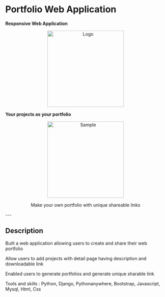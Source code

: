 # Portfolio Web Application

<b align="center">Responsive Web Application</b>
<p align="center">
  <a href="https://shub.pythonanywhere.com/profile">
    <img alt="Logo" src="https://shub.pythonanywhere.com/media/images/complete_crop_3_HJHQj6R.png" height="240" /> 
  </a>
</p>

<b align="center">Your projects as your portfolio</b>
<p align="center">
  <a href="https://shub.pythonanywhere.com/profile">
    <img alt="Sample" src="https://shub.pythonanywhere.com/media/images/Screenshot_from_2023-11-11_04-45-22.png" height="240" />
  </a>
  <p align="center">Make your own portfolio with unique shareable links</p>
</p>
---

## Description

Built a web application allowing users to create and share their web portfolio

Allow users to add projects with detail page having description and downloadable link 

Enabled users to generate portfolios and generate unique sharable link

Tools and skills : Python, Django, Pythonanywhere, Bootstrap, Javascript, Mysql, Html, Css
